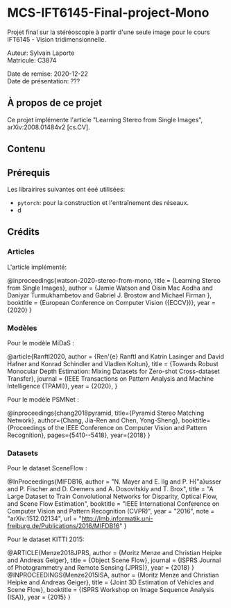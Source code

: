 # MCS-IFT6145-Final-project-Mono

Projet final sur la stéréoscopie à partir d'une seule image pour le cours IFT6145 - Vision tridimensionnelle.

Auteur: Sylvain Laporte  
Matricule: C3874

Date de remise: 2020-12-22  
Date de présentation: ???

## À propos de ce projet

Ce projet implémente l'article "Learning Stereo from Single Images", arXiv:2008.01484v2 [cs.CV].

## Contenu



## Prérequis

Les librairires suivantes ont éeé utilisées:

- `pytorch`: pour la construction et l'entraînement des réseaux.
- d

## Crédits

### Articles

L'article implémenté:

@inproceedings{watson-2020-stereo-from-mono,
 title   = {Learning Stereo from Single Images},
 author  = {Jamie Watson and
            Oisin Mac Aodha and
            Daniyar Turmukhambetov and
            Gabriel J. Brostow and
            Michael Firman
           },
 booktitle = {European Conference on Computer Vision ({ECCV})},
 year = {2020}
}

### Modèles

Pour le modèle MiDaS :

@article{Ranftl2020,
 author    = {Ren\'{e} Ranftl and Katrin Lasinger and David Hafner and Konrad Schindler and Vladlen Koltun},
 title     = {Towards Robust Monocular Depth Estimation: Mixing Datasets for Zero-shot Cross-dataset Transfer},
 journal   = {IEEE Transactions on Pattern Analysis and Machine Intelligence (TPAMI)},
 year      = {2020},
}

Pour le modèle PSMNet :

@inproceedings{chang2018pyramid,
  title={Pyramid Stereo Matching Network},
  author={Chang, Jia-Ren and Chen, Yong-Sheng},
  booktitle={Proceedings of the IEEE Conference on Computer Vision and Pattern Recognition},
  pages={5410--5418},
  year={2018}
}

### Datasets

Pour le dataset SceneFlow :

@InProceedings{MIFDB16,
  author    = "N. Mayer and E. Ilg and P. H{\"a}usser and P. Fischer and D. Cremers and A. Dosovitskiy and T. Brox",
  title     = "A Large Dataset to Train Convolutional Networks for Disparity, Optical Flow, and Scene Flow Estimation",
  booktitle = "IEEE International Conference on Computer Vision and Pattern Recognition (CVPR)",
  year      = "2016",
  note      = "arXiv:1512.02134",
  url       = "http://lmb.informatik.uni-freiburg.de/Publications/2016/MIFDB16"
}

Pour le dataset KITTI 2015:

@ARTICLE{Menze2018JPRS,
  author = {Moritz Menze and Christian Heipke and Andreas Geiger},
  title = {Object Scene Flow},
  journal = {ISPRS Journal of Photogrammetry and Remote Sensing (JPRS)},
  year = {2018}
}
@INPROCEEDINGS{Menze2015ISA,
  author = {Moritz Menze and Christian Heipke and Andreas Geiger},
  title = {Joint 3D Estimation of Vehicles and Scene Flow},
  booktitle = {ISPRS Workshop on Image Sequence Analysis (ISA)},
  year = {2015}
}
